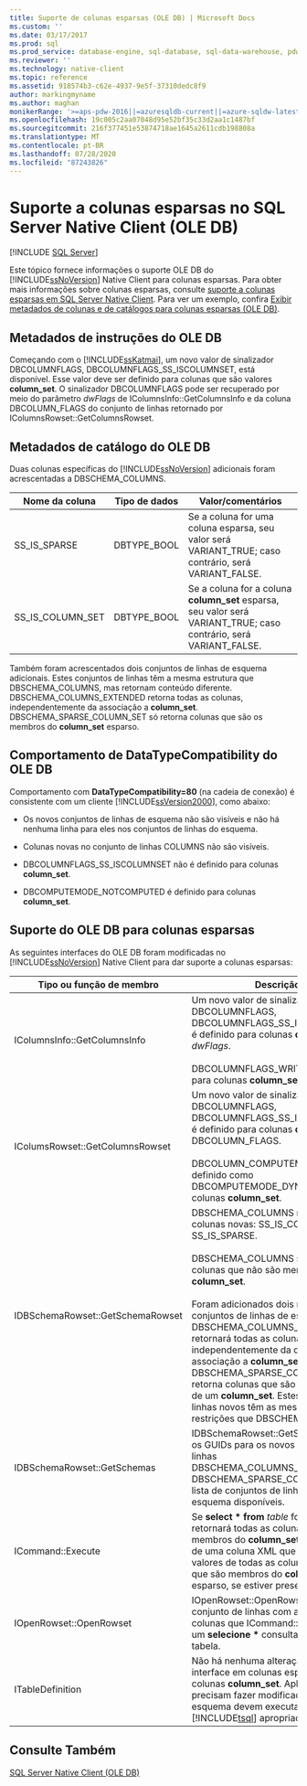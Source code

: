 ```yaml
---
title: Suporte de colunas esparsas (OLE DB) | Microsoft Docs
ms.custom: ''
ms.date: 03/17/2017
ms.prod: sql
ms.prod_service: database-engine, sql-database, sql-data-warehouse, pdw
ms.reviewer: ''
ms.technology: native-client
ms.topic: reference
ms.assetid: 918574b3-c62e-4937-9e5f-37310dedc8f9
author: markingmyname
ms.author: maghan
monikerRange: '>=aps-pdw-2016||=azuresqldb-current||=azure-sqldw-latest||>=sql-server-2016||=sqlallproducts-allversions||>=sql-server-linux-2017||=azuresqldb-mi-current'
ms.openlocfilehash: 19c005c2aa07048d95e52bf35c33d2aa1c1487bf
ms.sourcegitcommit: 216f377451e53874718ae1645a2611cdb198808a
ms.translationtype: MT
ms.contentlocale: pt-BR
ms.lasthandoff: 07/28/2020
ms.locfileid: "87243826"
---
```

# <a name="sparse-columns-support-in-sql-server-native-client-ole-db"></a>Suporte a colunas esparsas no SQL Server Native Client (OLE DB)
[!INCLUDE [SQL Server](../../../includes/applies-to-version/sql-asdb-asdbmi-asa-pdw.md)]

  Este tópico fornece informações o suporte OLE DB do [!INCLUDE[ssNoVersion](../../../includes/ssnoversion-md.md)] Native Client para colunas esparsas. Para obter mais informações sobre colunas esparsas, consulte [suporte a colunas esparsas em SQL Server Native Client](../../../relational-databases/native-client/features/sparse-columns-support-in-sql-server-native-client.md). Para ver um exemplo, confira [Exibir metadados de colunas e de catálogos para colunas esparsas &#40;OLE DB&#41;](../../../relational-databases/native-client-ole-db-how-to/display-column-and-catalog-metadata-for-sparse-columns-ole-db.md).  
  
## <a name="ole-db-statement-metadata"></a>Metadados de instruções do OLE DB  
 Começando com o [!INCLUDE[ssKatmai](../../../includes/sskatmai-md.md)], um novo valor de sinalizador DBCOLUMNFLAGS, DBCOLUMNFLAGS_SS_ISCOLUMNSET, está disponível. Esse valor deve ser definido para colunas que são valores **column_set**. O sinalizador DBCOLUMNFLAGS pode ser recuperado por meio do parâmetro *dwFlags* de IColumnsInfo::GetColumnsInfo e da coluna DBCOLUMN_FLAGS do conjunto de linhas retornado por IColumnsRowset::GetColumnsRowset.  
  
## <a name="ole-db-catalog-metadata"></a>Metadados de catálogo do OLE DB  
 Duas colunas específicas do [!INCLUDE[ssNoVersion](../../../includes/ssnoversion-md.md)] adicionais foram acrescentadas a DBSCHEMA_COLUMNS.  
  
|Nome da coluna|Tipo de dados|Valor/comentários|  
|-----------------|---------------|---------------------|  
|SS_IS_SPARSE|DBTYPE_BOOL|Se a coluna for uma coluna esparsa, seu valor será VARIANT_TRUE; caso contrário, será VARIANT_FALSE.|  
|SS_IS_COLUMN_SET|DBTYPE_BOOL|Se a coluna for a coluna **column_set** esparsa, seu valor será VARIANT_TRUE; caso contrário, será VARIANT_FALSE.|  
  
 Também foram acrescentados dois conjuntos de linhas de esquema adicionais. Estes conjuntos de linhas têm a mesma estrutura que DBSCHEMA_COLUMNS, mas retornam conteúdo diferente. DBSCHEMA_COLUMNS_EXTENDED retorna todas as colunas, independentemente da associação a **column_set**. DBSCHEMA_SPARSE_COLUMN_SET só retorna colunas que são os membros do **column_set** esparso.  
  
## <a name="ole-db-datatypecompatibility-behavior"></a>Comportamento de DataTypeCompatibility do OLE DB  
 Comportamento com **DataTypeCompatibility=80** (na cadeia de conexão) é consistente com um cliente [!INCLUDE[ssVersion2000](../../../includes/ssversion2000-md.md)], como abaixo:  
  
-   Os novos conjuntos de linhas de esquema não são visíveis e não há nenhuma linha para eles nos conjuntos de linhas do esquema.  
  
-   Colunas novas no conjunto de linhas COLUMNS não são visíveis.  
  
-   DBCOLUMNFLAGS_SS_ISCOLUMNSET não é definido para colunas **column_set**.  
  
-   DBCOMPUTEMODE_NOTCOMPUTED é definido para colunas **column_set**.  
  
## <a name="ole-db-support-for-sparse-columns"></a>Suporte do OLE DB para colunas esparsas  
 As seguintes interfaces do OLE DB foram modificadas no [!INCLUDE[ssNoVersion](../../../includes/ssnoversion-md.md)] Native Client para dar suporte a colunas esparsas:  
  
|Tipo ou função de membro|Descrição|  
|-----------------------------|-----------------|  
|IColumnsInfo::GetColumnsInfo|Um novo valor de sinalizador DBCOLUMNFLAGS, DBCOLUMNFLAGS_SS_ISCOLUMNSET, é definido para colunas **column_set** em *dwFlags*.<br /><br /> DBCOLUMNFLAGS_WRITE é definido para colunas **column_set**.|  
|IColumsRowset::GetColumnsRowset|Um novo valor de sinalizador DBCOLUMNFLAGS, DBCOLUMNFLAGS_SS_ISCOLUMNSET, é definido para colunas **column_set** em DBCOLUMN_FLAGS.<br /><br /> DBCOLUMN_COMPUTEMODE é definido como DBCOMPUTEMODE_DYNAMIC para colunas **column_set**.|  
|IDBSchemaRowset::GetSchemaRowset|DBSCHEMA_COLUMNS retorna duas colunas novas: SS_IS_COLUMN_SET e SS_IS_SPARSE.<br /><br /> DBSCHEMA_COLUMNS só retorna colunas que não são membros de um **column_set**.<br /><br /> Foram adicionados dois novos conjuntos de linhas de esquema: DBSCHEMA_COLUMNS_EXTENDED retornará todas as colunas, independentemente da dispersão da associação a **column_set**. DBSCHEMA_SPARSE_COLUMN_SET só retorna colunas que são os membros de um **column_set**. Estes conjuntos de linhas novos têm as mesmas colunas e restrições que DBSCHEMA_COLUMNS.|  
|IDBSchemaRowset::GetSchemas|IDBSchemaRowset::GetSchemas inclui os GUIDs para os novos conjuntos de linhas DBSCHEMA_COLUMNS_EXTENDED e DBSCHEMA_SPARSE_COLUMN_SET na lista de conjuntos de linhas de esquema disponíveis.|  
|ICommand::Execute|Se **select \* from** *table* for usado, ele retornará todas as colunas que não são membros do **column_set** esparso, além de uma coluna XML que contém os valores de todas as colunas não nulas que são membros do **column_set** esparso, se estiver presente.|  
|IOpenRowset::OpenRowset|IOpenRowset::OpenRowset retorna um conjunto de linhas com as mesmas colunas que ICommand:: Execute, com um **selecione \*** consulta na mesma tabela.|  
|ITableDefinition|Não há nenhuma alteração nessa interface em colunas esparsas ou em colunas **column_set**. Aplicativos que precisam fazer modificações de esquema devem executar o [!INCLUDE[tsql](../../../includes/tsql-md.md)] apropriado diretamente.|  
  
## <a name="see-also"></a>Consulte Também  
 [SQL Server Native Client &#40;OLE DB&#41;](../../../relational-databases/native-client/ole-db/sql-server-native-client-ole-db.md)  
  
  
